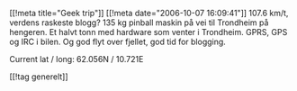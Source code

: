 [[!meta  title="Geek trip"]]
[[!meta  date="2006-10-07 16:09:41"]]
107.6 km/t, verdens raskeste blogg? 135 kg pinball maskin på vei til Trondheim på hengeren. Et halvt tonn med hardware som venter i Trondheim. GPRS, GPS og IRC i bilen. Og god flyt over fjellet, god tid for blogging.

Current lat / long: 62.056N / 10.721E

[[!tag  generelt]]
